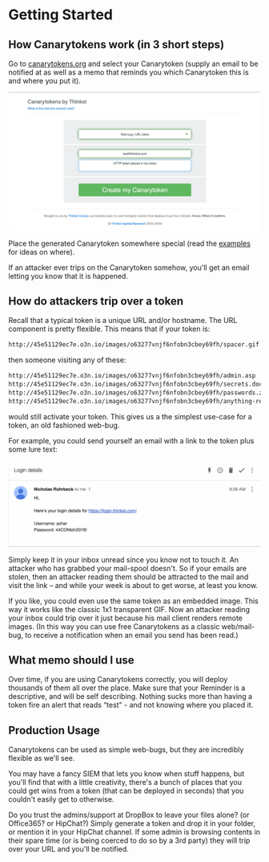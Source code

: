 # Getting Started

## How Canarytokens work (in 3 short steps)

Go to [canarytokens.org](https://canarytokens.org/generate) and select your Canarytoken (supply an email to be notified at as well as a memo that reminds you which Canarytoken this is and where you put it).

![Created an HTTP token](../.vuepress/images/http_token_creating.png)

Place the generated Canarytoken somewhere special (read the [examples](./examples.md) for ideas on where).

If an attacker ever trips on the Canarytoken somehow, you'll get an email letting you know that it is happened.

## How do attackers trip over a token

Recall that a typical token is a unique URL and/or hostname. The URL component is pretty flexible. This means that if your token is:

```bash
http://45e51129ec7e.o3n.io/images/o63277vnjf6nfobn3cbey69fh/spacer.gif
```

then someone visiting any of these:

```bash
http://45e51129ec7e.o3n.io/images/o63277vnjf6nfobn3cbey69fh/admin.asp
http://45e51129ec7e.o3n.io/images/o63277vnjf6nfobn3cbey69fh/secrets.docx
http://45e51129ec7e.o3n.io/images/o63277vnjf6nfobn3cbey69fh/passwords.zip
http://45e51129ec7e.o3n.io/images/o63277vnjf6nfobn3cbey69fh/anything-really
```

would still activate your token. This gives us a the simplest use-case for a token, an old fashioned web-bug.

For example, you could send yourself an email with a link to the token plus some lure text:

![Tokened mail](../.vuepress/images/tokened_mail.png)


Simply keep it in your inbox unread since you know not to touch it. An attacker who has grabbed your mail-spool doesn't. So if your emails are stolen, then an attacker reading them should be attracted to the mail and visit the link – and while your week is about to get worse, at least you know.

If you like, you could even use the same token as an embedded image. This way it works like the classic 1x1 transparent GIF. Now an attacker reading your inbox could trip over it just because his mail client renders remote images. (In this way you can use free Canarytokens as a classic web/mail-bug, to receive a notification when an email you send has been read.)

## What memo should I use

Over time, if you are using Canarytokens correctly, you will deploy thousands of them all over the place. Make sure that your Reminder is a descriptive, and will be self describing. Nothing sucks more than having a token fire an alert that reads “test" - and not knowing where you placed it.

## Production Usage

Canarytokens can be used as simple web-bugs, but they are incredibly flexible as we'll see.

You may have a fancy SIEM that lets you know when stuff happens, but you'll find that with a little creativity, there's a bunch of places that you could get wins from a token (that can be deployed in seconds) that you couldn't easily get to otherwise.

Do you trust the admins/support at DropBox to leave your files alone? (or Office365? or HipChat?) Simply generate a token and drop it in your folder, or mention it in your HipChat channel. If some admin is browsing contents in their spare time (or is being coerced to do so by a 3rd party) they will trip over your URL and you'll be notified.
